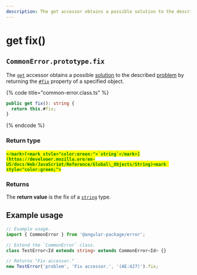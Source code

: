 ```yaml
---
description: The get accessor obtains a possible solution to the described problem
---
```


# get fix()

## `CommonError.prototype.fix`

The [`get`](https://developer.mozilla.org/en-US/docs/Web/JavaScript/Reference/Functions/get) accessor obtains a possible [solution](../../getting-started/basic-concepts.md#fix) to the described [problem](get-problem.md) by returning the [`#fix`](../properties/fix.md) property of a specified object.

{% code title="common-error.class.ts" %}
```typescript
public get fix(): string {
  return this.#fix;
}
```
{% endcode %}

### Return type

#### <mark style="color:green;">``</mark>[<mark style="color:green;">`string`</mark>](https://developer.mozilla.org/en-US/docs/Web/JavaScript/Reference/Global\_Objects/String)<mark style="color:green;">``</mark>

### Returns

The **return value** is the fix of a [`string`](https://developer.mozilla.org/en-US/docs/Web/JavaScript/Reference/Global\_Objects/String) type.

## Example usage

```typescript
// Example usage.
import { CommonError } from '@angular-package/error';

// Extend the `CommonError` class.
class TestError<Id extends string> extends CommonError<Id> {}

// Returns "Fix accessor."
new TestError('problem', 'Fix accessor.', '(AE:427)').fix;
```
